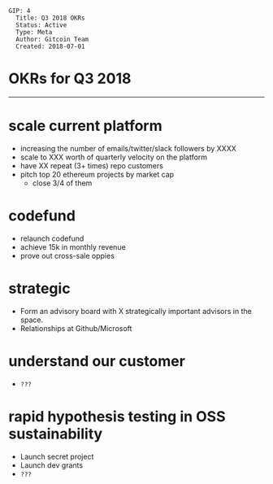     GIP: 4
      Title: Q3 2018 OKRs
      Status: Active
      Type: Meta
      Author: Gitcoin Team
      Created: 2018-07-01

# OKRs for Q3 2018
------------

# scale current platform

* increasing the number of emails/twitter/slack followers by XXXX
* scale to XXX worth of quarterly velocity on the platform
* have XX repeat (3+ times) repo customers
* pitch top 20 ethereum projects by market cap
    * close 3/4 of them

# codefund
* relaunch codefund
* achieve 15k in monthly revenue
* prove out cross-sale oppies

# strategic

* Form an advisory board with X strategically important advisors in the space.
* Relationships at Github/Microsoft

# understand our customer

* `???`

# rapid hypothesis testing in OSS sustainability

* Launch secret project
* Launch dev grants
* `???`

